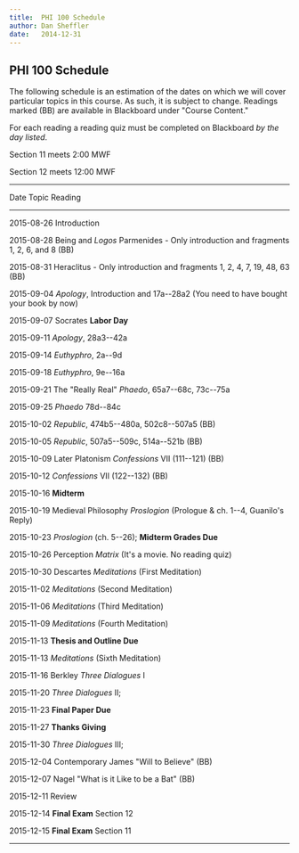 ```yaml
---
title:  PHI 100 Schedule
author: Dan Sheffler
date:   2014-12-31
---
```


## PHI 100 Schedule ##


The following schedule is an estimation of the dates on which we will
cover particular topics in this course. As such, it is subject to
change. Readings marked (BB) are available in Blackboard under "Course Content."

For each reading a reading quiz must be completed on Blackboard *by the day listed*.

Section 11 meets 2:00 MWF

Section 12 meets 12:00 MWF


---------------------------------------------------------------
Date       Topic                Reading
---------- -------------------- -------------------------------
2015-08-26 Introduction        

2015-08-28 Being and *Logos*    Parmenides - Only introduction
                                and fragments 1, 2, 6, and 8 (BB)

2015-08-31                      Heraclitus - Only introduction
                                and fragments 1, 2, 4, 7, 19,
                                48, 63 (BB)

2015-09-04                      *Apology*, Introduction and
                                17a--28a2 (You need to have bought
                                your book by now)

2015-09-07 Socrates             **Labor Day**

2015-09-11                      *Apology*, 28a3--42a

2015-09-14                      *Euthyphro*, 2a--9d

2015-09-18                      *Euthyphro*, 9e--16a

2015-09-21 The "Really Real"    *Phaedo*, 65a7--68c, 73c--75a

2015-09-25                      *Phaedo* 78d--84c

2015-10-02                      *Republic*,
                                474b5--480a, 502c8--507a5 (BB)

2015-10-05                      *Republic*,
                                507a5--509c, 514a--521b (BB)

2015-10-09 Later Platonism      *Confessions* VII (111--121) (BB)

2015-10-12                      *Confessions* VII (122--132) (BB)

2015-10-16                      **Midterm**

2015-10-19 Medieval Philosophy  *Proslogion* (Prologue & ch.
                                1--4, Guanilo's Reply)

2015-10-23                      *Proslogion* (ch. 5--26);
                                **Midterm Grades Due**

2015-10-26 Perception           *Matrix*
                                (It's a movie.  No reading quiz)

2015-10-30 Descartes            *Meditations* (First Meditation)

2015-11-02                      *Meditations*
                                (Second Meditation)

2015-11-06                      *Meditations* (Third Meditation)

2015-11-09                      *Meditations* (Fourth
                                Meditation)

2015-11-13                      **Thesis and Outline Due**

2015-11-13                      *Meditations* (Sixth Meditation) 

2015-11-16 Berkley              *Three Dialogues* I

2015-11-20                      *Three Dialogues* II;

2015-11-23                      **Final Paper Due**

2015-11-27                      **Thanks Giving**

2015-11-30                      *Three Dialogues* III; 
                                                                         
2015-12-04 Contemporary         James "Will to Believe" (BB)

2015-12-07                      Nagel "What is it Like to be
                                a Bat" (BB)

2015-12-11                      Review

2015-12-14                      **Final Exam** Section 12

2015-12-15                      **Final Exam** Section 11

---------------------------------------------------------------

